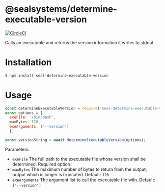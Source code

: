 # @sealsystems/determine-executable-version
[![CircleCI](https://circleci.com/gh/sealsystems/node-determine-executable-version.svg?style=svg)](https://circleci.com/gh/sealsystems/node-determine-executable-version)

Calls an executable and returns the version information it writes to stdout.

# Installation

```bash
$ npm install seal-determine-executable-version
```

# Usage

```javascript
const determineExecutableVersion = require('seal-determine-executable-version');
const options = {
  exeFile: '/bin/bash',
  maxBytes: 128,
  exeArguments: ['--version']
  };

const versionString = await determineExecutableVersion(options);


```

Parameters:

- ```exeFile``` The full path to the executable file whose version shall be determined. Required option.
- ```maxBytes``` The maximum number of bytes to return from the output; output which is longer is truncated. Default: ```128```
- ```exeArguments``` The argument list to call the executable file with. Default: ```['--version']```
